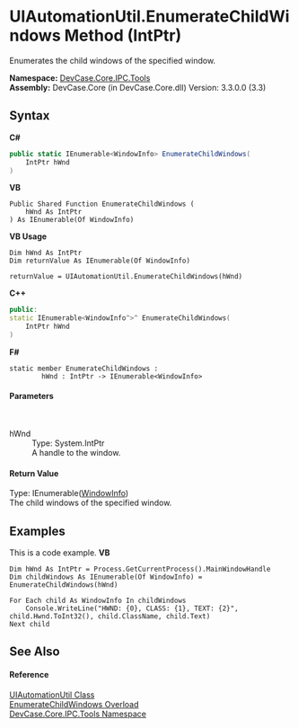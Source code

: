 # UIAutomationUtil.EnumerateChildWindows Method (IntPtr)
 

Enumerates the child windows of the specified window.

**Namespace:**&nbsp;<a href="N_DevCase_Core_IPC_Tools">DevCase.Core.IPC.Tools</a><br />**Assembly:**&nbsp;DevCase.Core (in DevCase.Core.dll) Version: 3.3.0.0 (3.3)

## Syntax

**C#**<br />
``` C#
public static IEnumerable<WindowInfo> EnumerateChildWindows(
	IntPtr hWnd
)
```

**VB**<br />
``` VB
Public Shared Function EnumerateChildWindows ( 
	hWnd As IntPtr
) As IEnumerable(Of WindowInfo)
```

**VB Usage**<br />
``` VB Usage
Dim hWnd As IntPtr
Dim returnValue As IEnumerable(Of WindowInfo)

returnValue = UIAutomationUtil.EnumerateChildWindows(hWnd)
```

**C++**<br />
``` C++
public:
static IEnumerable<WindowInfo^>^ EnumerateChildWindows(
	IntPtr hWnd
)
```

**F#**<br />
``` F#
static member EnumerateChildWindows : 
        hWnd : IntPtr -> IEnumerable<WindowInfo> 

```


#### Parameters
&nbsp;<dl><dt>hWnd</dt><dd>Type: System.IntPtr<br />A handle to the window.</dd></dl>

#### Return Value
Type: IEnumerable(<a href="T_DevCase_Core_IPC_WindowInfo">WindowInfo</a>)<br />The child windows of the specified window.

## Examples
This is a code example. 
**VB**<br />
``` VB
Dim hWnd As IntPtr = Process.GetCurrentProcess().MainWindowHandle
Dim childWindows As IEnumerable(Of WindowInfo) = EnumerateChildWindows(hWnd)

For Each child As WindowInfo In childWindows
    Console.WriteLine("HWND: {0}, CLASS: {1}, TEXT: {2}", child.Hwnd.ToInt32(), child.ClassName, child.Text)
Next child
```


## See Also


#### Reference
<a href="T_DevCase_Core_IPC_Tools_UIAutomationUtil">UIAutomationUtil Class</a><br /><a href="Overload_DevCase_Core_IPC_Tools_UIAutomationUtil_EnumerateChildWindows">EnumerateChildWindows Overload</a><br /><a href="N_DevCase_Core_IPC_Tools">DevCase.Core.IPC.Tools Namespace</a><br />